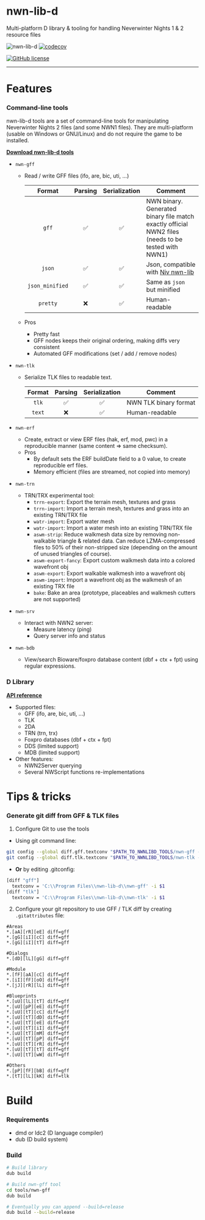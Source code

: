 # nwn-lib-d
Multi-platform D library & tooling for handling Neverwinter Nights 1 & 2 resource files

![nwn-lib-d](https://github.com/CromFr/nwn-lib-d/workflows/nwn-lib-d/badge.svg)
[![codecov](https://codecov.io/gh/CromFr/nwn-lib-d/branch/master/graph/badge.svg)](https://codecov.io/gh/CromFr/nwn-lib-d)

[![GitHub license](https://img.shields.io/badge/license-GPL%203.0-blue.svg)](https://raw.githubusercontent.com/CromFr/nwn-lib-d/master/LICENSE)

---

# Features

### Command-line tools

nwn-lib-d tools are a set of command-line tools for manipulating Neverwinter
Nights 2 files (and some NWN1 files). They are multi-platform (usable on Windows
or GNU/Linux) and do not require the game to be installed.

__[Download nwn-lib-d tools](https://github.com/CromFr/nwn-lib-d/releases)__

- `nwn-gff`
  + Read / write GFF files (ifo, are, bic, uti, ...)

    |      Format     |      Parsing       |   Serialization    |                                              Comment                                               |
    | :-------------: | :----------------: | :----------------: | -------------------------------------------------------------------------------------------------- |
    |      `gff`      | :white_check_mark: | :white_check_mark: | NWN binary. Generated binary file match exactly official NWN2 files (needs to be tested with NWN1) |
    |      `json`     | :white_check_mark: | :white_check_mark: | Json, compatible with [Niv nwn-lib](https://github.com/niv/nwn-lib)                                |
    | `json_minified` | :white_check_mark: | :white_check_mark: | Same as `json` but minified                                                                        |
    |     `pretty`    |        :x:         | :white_check_mark: | Human-readable                                                                                     |

  + Pros
    * Pretty fast
    * GFF nodes keeps their original ordering, making diffs very consistent
    * Automated GFF modifications (set / add / remove nodes)

- `nwn-tlk`
  + Serialize TLK files to readable text.

    | Format |      Parsing       |   Serialization    |        Comment        |
    | :----: | :----------------: | :----------------: | --------------------- |
    | `tlk`  | :white_check_mark: | :white_check_mark: | NWN TLK binary format |
    | `text` |        :x:         | :white_check_mark: | Human-readable        |

- `nwn-erf`
  + Create, extract or view ERF files (hak, erf, mod, pwc) in a reproducible manner (same content => same checksum).
  + Pros
    * By default sets the ERF buildDate field to a 0 value, to create reproducible erf files.
    * Memory efficient (files are streamed, not copied into memory)

- `nwn-trn`
  + TRN/TRX experimental tool:
    * `trrn-export`: Export the terrain mesh, textures and grass
    * `trrn-import`: Import a terrain mesh, textures and grass into an existing TRN/TRX file
    * `watr-import`: Export water mesh
    * `watr-import`: Import a water mesh into an existing TRN/TRX file
    * `aswm-strip`: Reduce walkmesh data size by removing non-walkable triangle & related data. Can reduce LZMA-compressed files to 50% of their non-stripped size (depending on the amount of unused triangles of course).
    * `aswm-export-fancy`: Export custom walkmesh data into a colored wavefront obj
    * `aswm-export`: Export walkable walkmesh into a wavefront obj
    * `aswm-import`: Import a wavefront obj as the walkmesh of an existing TRX file
    * `bake`: Bake an area (prototype, placeables and walkmesh cutters are not supported)

- `nwn-srv`
  + Interact with NWN2 server:
    * Measure latency (ping)
    * Query server info and status

- `nwn-bdb`
  + View/search Bioware/foxpro database content (dbf + ctx + fpt) using regular expressions.


### D Library

__[API reference](https://cromfr.github.io/nwn-lib-d/docs)__

- Supported files:
  + GFF (ifo, are, bic, uti, ...)
  + TLK
  + 2DA
  + TRN (trn, trx)
  + Foxpro databases (dbf + ctx + fpt)
  + DDS (limited support)
  + MDB (limited support)
- Other features:
  + NWN2Server querying
  + Several NWScript functions re-implementations


# Tips & tricks

### Generate git diff from GFF & TLK files

1. Configure Git to use the tools
  - Using git command line:
  ```sh
  git config --global diff.gff.textconv "$PATH_TO_NWNLIBD_TOOLS/nwn-gff -i \$1"
  git config --global diff.tlk.textconv "$PATH_TO_NWNLIBD_TOOLS/nwn-tlk -i \$1"
  ```
  - __Or__ by editing .gitconfig:
  ```sh
  [diff "gff"]
    textconv = 'C:\\Program Files\\nwn-lib-d\\nwn-gff' -i $1
  [diff "tlk"]
    textconv = 'C:\\Program Files\\nwn-lib-d\\nwn-tlk' -i $1
  ```

2. Configure your git repository to use GFF / TLK diff by creating `.gitattributes` file:
```
#Areas
*.[aA][rR][eE] diff=gff
*.[gG][iI][cC] diff=gff
*.[gG][iI][tT] diff=gff

#Dialogs
*.[dD][lL][gG] diff=gff

#Module
*.[fF][aA][cC] diff=gff
*.[iI][fF][oO] diff=gff
*.[jJ][rR][lL] diff=gff

#Blueprints
*.[uU][lL][tT] diff=gff
*.[uU][pP][eE] diff=gff
*.[uU][tT][cC] diff=gff
*.[uU][tT][dD] diff=gff
*.[uU][tT][eE] diff=gff
*.[uU][tT][iI] diff=gff
*.[uU][tT][mM] diff=gff
*.[uU][tT][pP] diff=gff
*.[uU][tT][rR] diff=gff
*.[uU][tT][tT] diff=gff
*.[uU][tT][wW] diff=gff

#Others
*.[pP][fF][bB] diff=gff
*.[tT][lL][kK] diff=tlk
```




# Build

### Requirements
- dmd or ldc2 (D language compiler)
- dub (D build system)

### Build
```sh
# Build library
dub build

# Build nwn-gff tool
cd tools/nwn-gff
dub build

# Eventually you can append --build=release
dub build --build=release
```
